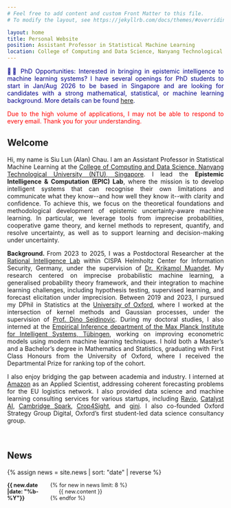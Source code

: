 ```yaml
---
# Feel free to add content and custom Front Matter to this file.
# To modify the layout, see https://jekyllrb.com/docs/themes/#overriding-theme-defaults

layout: home
title: Personal Website
position: Assistant Professor in Statistical Machine Learning
location: College of Computing and Data Science, Nanyang Technological University, Singapore
---
```


<style>
.small-text {
    font-size: 0.9em;
}
        dt {
            float: left;
            clear: left;
            width: 100px;
            text-align: left;
            font-weight: bold;
        }
        dd {
            margin-left: 120px; /* Adjust this value for tab distance */
        }
</style>

<p align="justify" style="color:darkblue;">🚨🚨 PhD Opportunities: Interested in bringing in epistemic intelligence to machine learning systems?
I have several openings for PhD students to start in Jan/Aug 2026 to be based in Singapore and are looking for candidates with a strong 
mathematical, statistical, or machine learning background. More details can be found <a href="https://chau999.github.
io/group/">here</a>.</p>

<p align="justify" style="color:red;">
Due to the high volume of applications, I may not be able to respond to every email. Thank you for your understanding.
</p>

<h2> Welcome </h2>
<p align="justify">
Hi, my name is Siu Lun (Alan) Chau. I am an Assistant Professor in Statistical Machine Learning at the <a href="https://www.ntu.edu.
sg/computing">College of Computing and Data Science, Nanyang Technological University (NTU), Singapore</a>. I lead the 
<b>Epistemic Intelligence & Computation 
(EPIC) Lab</b>, where the mission is to develop intelligent systems that can recognise their own limitations and communicate
what they know--and how well they know it--with clarity and confidence. To achieve this, we focus on the 
theoretical foundations and methodological development of epistemic uncertainty-aware machine learning. In particular, we 
leverage tools from imprecise probabilities, cooperative game theory, and kernel methods to represent, quantify, and resolve
uncertainty, as well as to support learning and decision-making under uncertainty. 

<p align="justify">
<b> Background. </b> From 2023 to 2025, I was a Postdoctoral Researcher at the <a href="https://ri-lab.org/">Rational
Intelligence Lab</a> within CISPA Helmholtz Center for Information Security, Germany,
under the supervision of <a href="https://www.krikamol.org/">Dr. Krikamol Muandet</a>. My research centered on 
imprecise probabilistic machine learning, a generalised probability theory framework, and their integration to machine learning 
challenges, including hypothesis testing, supervised learning, and forecast elicitation under imprecision. Between 2019 and 2023, I 
pursued my DPhil in 
Statistics at the <a href="https://csml.stats.ox.ac.uk/">University of Oxford</a>,
where I worked at the intersection of kernel methods and Gaussian processes, under the 
supervision of <a href="https://sejdino.github.io/">Prof. Dino Sejdinovic</a>. 
During my doctoral studies, I also interned at the <a href="https://ei.is.mpg.de/">
Empirical Inference department of the Max Planck Institute for Intelligent Systems, Tübingen</a>, working on improving econometric 
models using modern machine learning techniques. I hold both a Master’s and a Bachelor’s degree in Mathematics and Statistics, 
graduating with First Class Honours from the University of Oxford, where I received the Departmental Prize for ranking top of the cohort.
</p>


<p align="justify">
I also enjoy bridging the gap between academia and industry. I interned at <a href="https://relay.amazon.de/?
tag=gmar&user=de&ref=gs_c_136100420583xkwd-829792795643_ki">Amazon</a> as an Applied Scientist, addressing coherent forecasting problems 
for the EU logistics network. I also provided data science and machine learning consulting services for various startups, including <a 
href="https://ravio.com/">Ravio</a>, <a href="https://catalystlab.ai/">Catalyst AI</a>, <a href="https://www.cambridgespark.
com/">Cambridge Spark</a>, <a href="https://www.potatopro.com/companies/crop4sight">Crop4Sight</a>, and <a href="https://www.
verifiedmetrics.com/">gini</a>. I also co-founded Oxford Strategy Group Digital, Oxford’s first student-led data science consultancy group.
</p>


<br>

<h2> News</h2>

{% assign news = site.news | sort: "date" | reverse %}
<div class="small-text">
<dl>
{% for new in news limit: 8 %}
<dt>{{ new.date |date: "%b-%Y"}}</dt>
<dd>{{ new.content }}</dd>
{% endfor %}
</dl>
</div>





